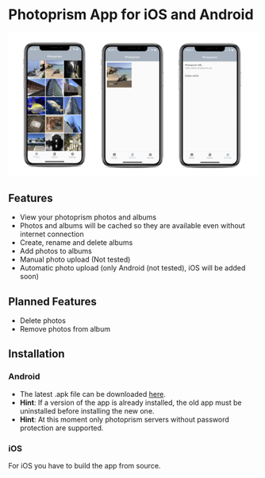 # Photoprism App for iOS and Android

![alt text](assets/iphone_photo.png "iPhone App Photos View")

## Features
- View your photoprism photos and albums
- Photos and albums will be cached so they are available even without internet connection
- Create, rename and delete albums
- Add photos to albums
- Manual photo upload (Not tested)
- Automatic photo upload (only Android (not tested), iOS will be added soon)

## Planned Features
- Delete photos
- Remove photos from album

## Installation
### Android
- The latest .apk file can be downloaded [here](https://github.com/photoprism/photoprism-mobile/releases/download/latest/photoprism.apk).
- **Hint**: If a version of the app is already installed, the old app must be uninstalled before installing the new one.
- **Hint**: At this moment only photoprism servers without password protection are supported.

### iOS
For iOS you have to build the app from source.
